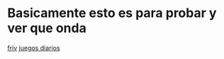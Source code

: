 # Basicamente esto es para probar y ver que onda


[friv](http://www.friv.com)
[juegos diarios](http://www.xnxx.com)
